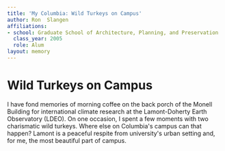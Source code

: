 ```yaml
---
title: 'My Columbia: Wild Turkeys on Campus'
author: Ron  Slangen
affiliations:
- school: Graduate School of Architecture, Planning, and Preservation
  class_year: 2005
  role: Alum
layout: memory
---
```


# Wild Turkeys on Campus

I have fond memories of morning coffee on the back porch of the Monell Building for international climate research at the Lamont-Doherty Earth Observatory (LDEO).  On one occasion, I spent a few moments with two charismatic wild turkeys. Where else on Columbia's campus can that happen?   Lamont is a peaceful respite from university's urban setting and, for me, the most beautiful part of campus.
